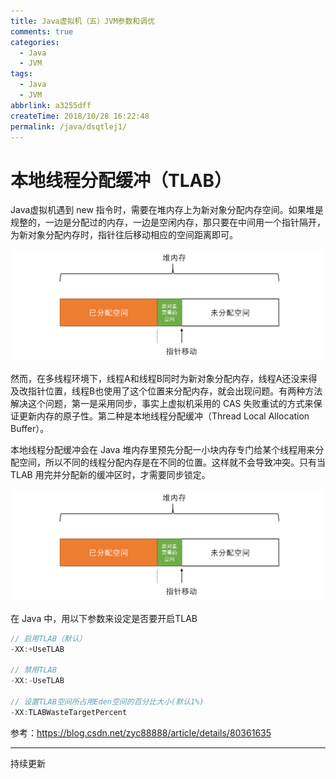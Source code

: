 ```yaml
---
title: Java虚拟机（五）JVM参数和调优
comments: true
categories:
  - Java
  - JVM
tags:
  - Java
  - JVM
abbrlink: a3255dff
createTime: 2018/10/28 16:22:48
permalink: /java/dsqtlej1/
---
```


# 本地线程分配缓冲（TLAB）

Java虚拟机遇到 new 指令时，需要在堆内存上为新对象分配内存空间。如果堆是规整的，一边是分配过的内存，一边是空闲内存，那只要在中间用一个指针隔开，为新对象分配内存时，指针往后移动相应的空间距离即可。

![pointer_move](/images/Java/pointer_move.png)

<!-- more -->

然而，在多线程环境下，线程A和线程B同时为新对象分配内存，线程A还没来得及改指针位置，线程B也使用了这个位置来分配内存，就会出现问题。有两种方法解决这个问题，第一是采用同步，事实上虚拟机采用的 CAS 失败重试的方式来保证更新内存的原子性。第二种是本地线程分配缓冲（Thread Local Allocation Buffer）。

本地线程分配缓冲会在 Java 堆内存里预先分配一小块内存专门给某个线程用来分配空间，所以不同的线程分配内存是在不同的位置。这样就不会导致冲突。只有当 TLAB 用完并分配新的缓冲区时，才需要同步锁定。

![pointer_move2](/images/Java/pointer_move.png)

在 Java 中，用以下参数来设定是否要开启TLAB

```java
// 启用TLAB（默认）
-XX:+UseTLAB

// 禁用TLAB
-XX:-UseTLAB

// 设置TLAB空间所占用Eden空间的百分比大小(默认1%)
-XX:TLABWasteTargetPercent
```

参考：https://blog.csdn.net/zyc88888/article/details/80361635

---

持续更新
